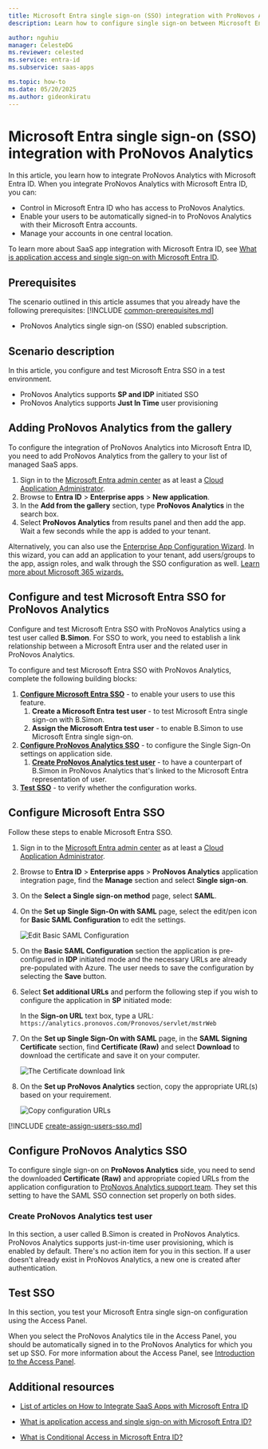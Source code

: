 ```yaml
---
title: Microsoft Entra single sign-on (SSO) integration with ProNovos Analytics
description: Learn how to configure single sign-on between Microsoft Entra ID and ProNovos Analytics.

author: nguhiu
manager: CelesteDG
ms.reviewer: celested
ms.service: entra-id
ms.subservice: saas-apps

ms.topic: how-to
ms.date: 05/20/2025
ms.author: gideonkiratu
---
```


# Microsoft Entra single sign-on (SSO) integration with ProNovos Analytics

In this article,  you learn how to integrate ProNovos Analytics with Microsoft Entra ID. When you integrate ProNovos Analytics with Microsoft Entra ID, you can:

* Control in Microsoft Entra ID who has access to ProNovos Analytics.
* Enable your users to be automatically signed-in to ProNovos Analytics with their Microsoft Entra accounts.
* Manage your accounts in one central location.

To learn more about SaaS app integration with Microsoft Entra ID, see [What is application access and single sign-on with Microsoft Entra ID](~/identity/enterprise-apps/what-is-single-sign-on.md).

## Prerequisites
The scenario outlined in this article assumes that you already have the following prerequisites:
[!INCLUDE [common-prerequisites.md](~/identity/saas-apps/includes/common-prerequisites.md)]
* ProNovos Analytics single sign-on (SSO) enabled subscription.

## Scenario description

In this article,  you configure and test Microsoft Entra SSO in a test environment.

* ProNovos Analytics supports **SP and IDP** initiated SSO
* ProNovos Analytics supports **Just In Time** user provisioning

## Adding ProNovos Analytics from the gallery

To configure the integration of ProNovos Analytics into Microsoft Entra ID, you need to add ProNovos Analytics from the gallery to your list of managed SaaS apps.

1. Sign in to the [Microsoft Entra admin center](https://entra.microsoft.com) as at least a [Cloud Application Administrator](~/identity/role-based-access-control/permissions-reference.md#cloud-application-administrator).
1. Browse to **Entra ID** > **Enterprise apps** > **New application**.
1. In the **Add from the gallery** section, type **ProNovos Analytics** in the search box.
1. Select **ProNovos Analytics** from results panel and then add the app. Wait a few seconds while the app is added to your tenant.

 Alternatively, you can also use the [Enterprise App Configuration Wizard](https://portal.office.com/AdminPortal/home?Q=Docs#/azureadappintegration). In this wizard, you can add an application to your tenant, add users/groups to the app, assign roles, and walk through the SSO configuration as well. [Learn more about Microsoft 365 wizards.](/microsoft-365/admin/misc/azure-ad-setup-guides)


<a name='configure-and-test-azure-ad-sso-for-pronovos-analytics'></a>

## Configure and test Microsoft Entra SSO for ProNovos Analytics

Configure and test Microsoft Entra SSO with ProNovos Analytics using a test user called **B.Simon**. For SSO to work, you need to establish a link relationship between a Microsoft Entra user and the related user in ProNovos Analytics.

To configure and test Microsoft Entra SSO with ProNovos Analytics, complete the following building blocks:

1. **[Configure Microsoft Entra SSO](#configure-azure-ad-sso)** - to enable your users to use this feature.
	1. **Create a Microsoft Entra test user** - to test Microsoft Entra single sign-on with B.Simon.
	1. **Assign the Microsoft Entra test user** - to enable B.Simon to use Microsoft Entra single sign-on.
2. **[Configure ProNovos Analytics SSO](#configure-pronovos-analytics-sso)** - to configure the Single Sign-On settings on application side.
	1. **[Create ProNovos Analytics test user](#create-pronovos-analytics-test-user)** - to have a counterpart of B.Simon in ProNovos Analytics that's linked to the Microsoft Entra representation of user.
3. **[Test SSO](#test-sso)** - to verify whether the configuration works.

<a name='configure-azure-ad-sso'></a>

## Configure Microsoft Entra SSO

Follow these steps to enable Microsoft Entra SSO.

1. Sign in to the [Microsoft Entra admin center](https://entra.microsoft.com) as at least a [Cloud Application Administrator](~/identity/role-based-access-control/permissions-reference.md#cloud-application-administrator).
1. Browse to **Entra ID** > **Enterprise apps** > **ProNovos Analytics** application integration page, find the **Manage** section and select **Single sign-on**.
1. On the **Select a Single sign-on method** page, select **SAML**.
1. On the **Set up Single Sign-On with SAML** page, select the edit/pen icon for **Basic SAML Configuration** to edit the settings.

   ![Edit Basic SAML Configuration](common/edit-urls.png)

1. On the **Basic SAML Configuration** section the application is pre-configured in **IDP** initiated mode and the necessary URLs are already pre-populated with Azure. The user needs to save the configuration by selecting the **Save** button.

1. Select **Set additional URLs** and perform the following step if you wish to configure the application in **SP** initiated mode:

    In the **Sign-on URL** text box, type a URL:
    `https://analytics.pronovos.com/Pronovos/servlet/mstrWeb`

4. On the **Set up Single Sign-On with SAML** page, in the **SAML Signing Certificate** section,  find **Certificate (Raw)** and select **Download** to download the certificate and save it on your computer.

	![The Certificate download link](common/certificateraw.png)

6. On the **Set up ProNovos Analytics** section, copy the appropriate URL(s) based on your requirement.

	![Copy configuration URLs](common/copy-configuration-urls.png)

<a name='create-an-azure-ad-test-user'></a>

[!INCLUDE [create-assign-users-sso.md](~/identity/saas-apps/includes/create-assign-users-sso.md)]

## Configure ProNovos Analytics SSO

To configure single sign-on on **ProNovos Analytics** side, you need to send the downloaded **Certificate (Raw)** and appropriate copied URLs from the application configuration to [ProNovos Analytics support team](mailto:support@pronovos.com). They set this setting to have the SAML SSO connection set properly on both sides.

### Create ProNovos Analytics test user

In this section, a user called B.Simon is created in ProNovos Analytics. ProNovos Analytics supports just-in-time user provisioning, which is enabled by default. There's no action item for you in this section. If a user doesn't already exist in ProNovos Analytics, a new one is created after authentication.

## Test SSO 

In this section, you test your Microsoft Entra single sign-on configuration using the Access Panel.

When you select the ProNovos Analytics tile in the Access Panel, you should be automatically signed in to the ProNovos Analytics for which you set up SSO. For more information about the Access Panel, see [Introduction to the Access Panel](https://support.microsoft.com/account-billing/sign-in-and-start-apps-from-the-my-apps-portal-2f3b1bae-0e5a-4a86-a33e-876fbd2a4510).

## Additional resources

- [List of articles on How to Integrate SaaS Apps with Microsoft Entra ID](./tutorial-list.md)

- [What is application access and single sign-on with Microsoft Entra ID?](~/identity/enterprise-apps/what-is-single-sign-on.md)

- [What is Conditional Access in Microsoft Entra ID?](~/identity/conditional-access/overview.md)
